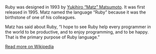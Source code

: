 Ruby was designed in 1993 by [Yukihiro “Matz” Matsumoto](http://en.wikipedia.org/wiki/Yukihiro_Matsumoto).
It was first released in 1995. Matz named the language “Ruby” because it was the
birthstone of one of his colleagues.

Matz has said about Ruby, “I hope to see Ruby help every programmer in the world
to be productive, and to enjoy programming, and to be happy. That is the primary
purpose of Ruby language.”

[Read more on Wikipedia](http://en.wikipedia.org/wiki/Ruby_(programming_language))

